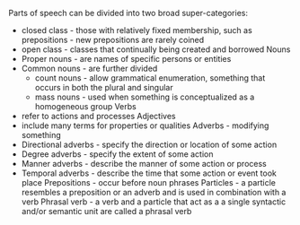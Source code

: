 Parts of speech can be divided into two broad super-categories:
- closed class - those with relatively fixed membership, such as prepositions - new prepositions are rarely coined
- open class - classes that continually being created and borrowed
Nouns
- Proper nouns - are names of specific persons or entities
- Common nouns - are further divided
	- count nouns - allow grammatical enumeration, something that occurs in both the plural and singular
	- mass nouns - used when something is conceptualized as a homogeneous group
Verbs
- refer to actions and processes
Adjectives
- include many terms for properties or qualities
Adverbs - modifying something
- Directional adverbs - specify the direction or location of some action
- Degree adverbs - specify the extent of some action
- Manner adverbs - describe the manner of some action or process
- Temporal adverbs - describe the time that some action or event took place
Prepositions - occur before noun phrases
Particles - a particle resembles a preposition or an adverb and is used in combination with a verb
Phrasal verb - a verb and a particle that act as a a single syntactic and/or semantic unit are called a phrasal verb
